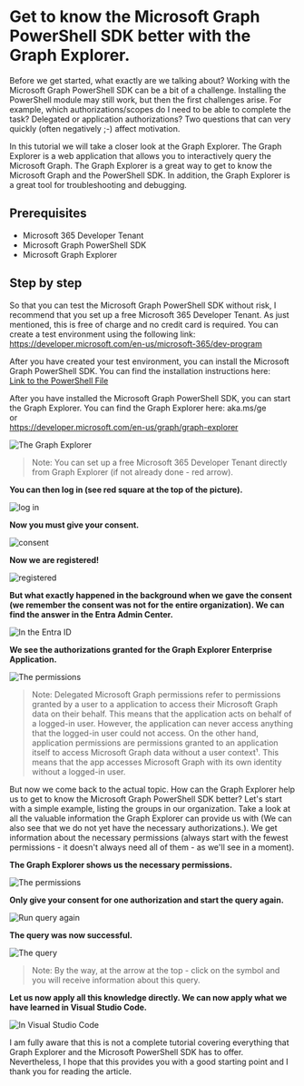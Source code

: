 # Get to know the Microsoft Graph PowerShell SDK better with the Graph Explorer.

Before we get started, what exactly are we talking about? Working with the Microsoft Graph PowerShell SDK can be a bit of a challenge. Installing the PowerShell module may still work, but then the first challenges arise. For example, which authorizations/scopes do I need to be able to complete the task? Delegated or application authorizations? Two questions that can very quickly (often negatively ;-) affect motivation.

In this tutorial we will take a closer look at the Graph Explorer. The Graph Explorer is a web application that allows you to interactively query the Microsoft Graph. The Graph Explorer is a great way to get to know the Microsoft Graph and the PowerShell SDK. In addition, the Graph Explorer is a great tool for troubleshooting and debugging.

## Prerequisites

- Microsoft 365 Developer Tenant
- Microsoft Graph PowerShell SDK
- Microsoft Graph Explorer

## Step by step

So that you can test the Microsoft Graph PowerShell SDK without risk, I recommend that you set up a free Microsoft 365 Developer Tenant. As just mentioned, this is free of charge and no credit card is required.
You can create a test environment using the following link:  
https://developer.microsoft.com/en-us/microsoft-365/dev-program

After you have created your test environment, you can install the Microsoft Graph PowerShell SDK. You can find the installation instructions here:  
[Link to the PowerShell File](../Installing_Microsoft_Graph_PowerShell_SDK.ps1)

After you have installed the Microsoft Graph PowerShell SDK, you can start the Graph Explorer. You can find the Graph Explorer here:
aka.ms/ge  
or  
https://developer.microsoft.com/en-us/graph/graph-explorer

<img src="/Learning_Tutorials/Images/ge_1.png" alt="The Graph Explorer">

> Note: You can set up a free Microsoft 365 Developer Tenant directly from Graph Explorer (if not already done - red arrow).

**You can then log in (see red square at the top of the picture).**  

<img src="/Learning_Tutorials/Images/ge_2.png" alt="log in">

**Now you must give your consent.**  

<img src="/Learning_Tutorials/Images/ge_3.png" alt="consent">

**Now we are registered!**  

<img src="/Learning_Tutorials/Images/ge_4.png" alt="registered">

**But what exactly happened in the background when we gave the consent (we remember the consent was not for the entire organization). We can find the answer in the Entra Admin Center.**  

<img src="/Learning_Tutorials/Images/ge_5.png" alt="In the Entra ID">

**We see the authorizations granted for the Graph Explorer Enterprise Application.**  

<img src="/Learning_Tutorials/Images/ge_6.png" alt="The permissions">

> Note: Delegated Microsoft Graph permissions refer to permissions granted by a user to a application to access their Microsoft Graph data on their behalf. This means that the application acts on behalf of a logged-in user. However, the application can never access anything that the logged-in user could not access.
On the other hand, application permissions are permissions granted to an application itself to access Microsoft Graph data without a user context¹. This means that the app accesses Microsoft Graph with its own identity without a logged-in user.  

But now we come back to the actual topic. How can the Graph Explorer help us to get to know the Microsoft Graph PowerShell SDK better? Let's start with a simple example, listing the groups in our organization. Take a look at all the valuable information the Graph Explorer can provide us with (We can also see that we do not yet have the necessary authorizations.). We get information about the necessary permissions (always start with the fewest permissions - it doesn't always need all of them - as we'll see in a moment).

**The Graph Explorer shows us the necessary permissions.**  

<img src="/Learning_Tutorials/Images/ge_7.png" alt="The permissions">

**Only give your consent for one authorization and start the query again.**  

<img src="/Learning_Tutorials/Images/ge_8.png" alt="Run query again">

**The query was now successful.**  

<img src="/Learning_Tutorials/Images/ge_9.png" alt="The query">

> Note: By the way, at the arrow at the top - click on the symbol and you will receive information about this query.  

**Let us now apply all this knowledge directly. We can now apply what we have learned in Visual Studio Code.**  

<img src="/Learning_Tutorials/Images/ge_10.png" alt="In Visual Studio Code">

I am fully aware that this is not a complete tutorial covering everything that Graph Explorer and the Microsoft PowerShell SDK has to offer. Nevertheless, I hope that this provides you with a good starting point and I thank you for reading the article.